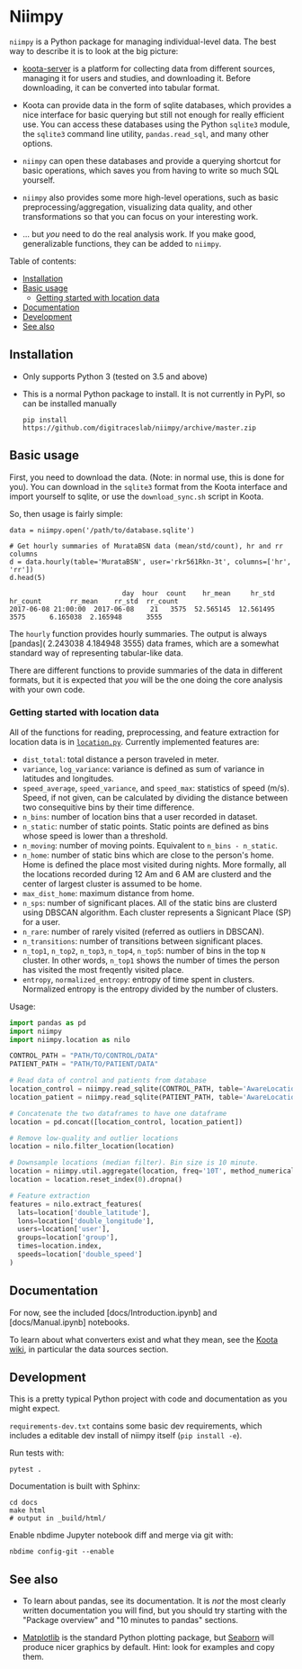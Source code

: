 # Niimpy

`niimpy` is a Python package for managing individual-level data.  The
best way to describe it is to look at the big picture:

- [koota-server](https://github.com/digitraceslab/koota-server) is a
  platform for collecting data from different sources, managing it for
  users and studies, and downloading it.  Before downloading, it can
  be converted into tabular format.

- Koota can provide data in the form of sqlite databases, which
  provides a nice interface for basic querying but still not enough
  for really efficient use.  You can access these databases using the
  Python `sqlite3` module, the `sqlite3` command line utility,
  `pandas.read_sql`, and many other options.

- `niimpy` can open these databases and provide a querying shortcut
  for basic operations, which saves you from having to write so much
  SQL yourself.

- `niimpy` also provides some more high-level operations, such as
  basic preprocessing/aggregation, visualizing data quality, and other
  transformations so that you can focus on your interesting work.

- ... but *you* need to do the real analysis work.  If you make good,
  generalizable functions, they can be added to `niimpy`.

Table of contents:

- [Installation](#installation)
- [Basic usage](#basic-usage)
  -  [Getting started with location data](#getting-started-with-location-data)
- [Documentation](#documentation)
- [Development](#development)
- [See also](#see-also)

## Installation

- Only supports Python 3 (tested on 3.5 and above)

- This is a normal Python package to install.  It is not currently in
  PyPI, so can be installed manually

  ```
  pip install https://github.com/digitraceslab/niimpy/archive/master.zip
  ```


## Basic usage

First, you need to download the data.  (Note: in normal use, this is
done for you).  You can download in the `sqlite3` format from the
Koota interface and import yourself to sqlite, or use the
`download_sync.sh` script in Koota.

So, then usage is fairly simple:

```
data = niimpy.open('/path/to/database.sqlite')

# Get hourly summaries of MurataBSN data (mean/std/count), hr and rr columns
d = data.hourly(table='MurataBSN', user='rkr561Rkn-3t', columns=['hr', 'rr'])
d.head(5)

                            day  hour  count    hr_mean     hr_std  hr_count       rr_mean    rr_std  rr_count
2017-06-08 21:00:00  2017-06-08    21   3575  52.565145  12.561495      3575      6.165038  2.165948      3555
```

The `hourly` function provides hourly summaries.  The output is always
[pandas]( 2.243038 4.184948 3555) data frames, which are a somewhat
standard way of representing tabular-like data.

There are different functions to provide summaries of the data in
different formats, but it is expected that *you* will be the one doing
the core analysis with your own code.

### Getting started with location data

All of the functions for reading, preprocessing, and feature extraction for location data is in [`location.py`](niimpy/location.py). Currently implemented features are:

- `dist_total`: total distance a person traveled in meter.
- `variance`, `log_variance`: variance is defined as sum of variance in latitudes and longitudes.
- `speed_average`, `speed_variance`, and `speed_max`: statistics of speed (m/s). Speed, if not given, can be calculated by dividing the distance between two consequitive bins by their time difference.
- `n_bins`: number of location bins that a user recorded in dataset.
- `n_static`: number of static points. Static points are defined as bins whose speed is lower than a threshold.
- `n_moving`: number of moving points. Equivalent to `n_bins - n_static`.
- `n_home`: number of static bins which are close to the person's home. Home is defined the place most visited during nights. More formally, all the locations recorded during 12 Am and 6 AM are clusterd and the center of largest cluster is assumed to be home.
- `max_dist_home`: maximum distance from home.
- `n_sps`: number of significant places. All of the static bins are clusterd using DBSCAN algorithm. Each cluster represents a Signicant Place (SP) for a user.
- `n_rare`: number of rarely visited (referred as outliers in DBSCAN).
- `n_transitions`: number of transitions between significant places.
- `n_top1`, `n_top2`, `n_top3`, `n_top4`, `n_top5`: number of bins in the top `N` cluster. In other words, `n_top1` shows the number of times the person has visited the most freqently visited place.
- `entropy`, `normalized_entropy`: entropy of time spent in clusters. Normalized entropy is the entropy divided by the number of clusters.

Usage:

```python
import pandas as pd
import niimpy
import niimpy.location as nilo

CONTROL_PATH = "PATH/TO/CONTROL/DATA"
PATIENT_PATH = "PATH/TO/PATIENT/DATA"

# Read data of control and patients from database
location_control = niimpy.read_sqlite(CONTROL_PATH, table='AwareLocation', add_group='control', tz='Europe/Helsinki')
location_patient = niimpy.read_sqlite(PATIENT_PATH, table='AwareLocation', add_group='patient', tz='Europe/Helsinki')

# Concatenate the two dataframes to have one dataframe
location = pd.concat([location_control, location_patient])

# Remove low-quality and outlier locations
location = nilo.filter_location(location)

# Downsample locations (median filter). Bin size is 10 minute.
location = niimpy.util.aggregate(location, freq='10T', method_numerical='median')
location = location.reset_index(0).dropna()

# Feature extraction
features = nilo.extract_features(
  lats=location['double_latitude'],
  lons=location['double_longitude'],
  users=location['user'],
  groups=location['group'],
  times=location.index,
  speeds=location['double_speed']
)
```

## Documentation

For now, see the included [docs/Introduction.ipynb] and [docs/Manual.ipynb]
notebooks.

To learn about what converters exist and what they mean, see the
[Koota wiki](https://github.com/digitraceslab/koota-server/wiki), in
particular the data sources section.

## Development

This is a pretty typical Python project with code and documentation as
you might expect.

`requirements-dev.txt` contains some basic dev requirements, which
includes a editable dev install of niimpy itself (`pip install -e`).

Run tests with:
```
pytest .
```

Documentation is built with Sphinx:
```
cd docs
make html
# output in _build/html/
```

Enable nbdime Jupyter notebook diff and merge via git with:
```
nbdime config-git --enable
```


## See also

* To learn about pandas, see its documentation.  It is *not* the most
  clearly written documentation you will find, but you should try
  starting with the "Package overview" and "10 minutes to pandas"
  sections.

* [Matplotlib](https://matplotlib.org/) is the standard Python
  plotting package, but [Seaborn](https://seaborn.pydata.org/) will
  produce nicer graphics by default.  Hint: look for examples and copy
  them.
